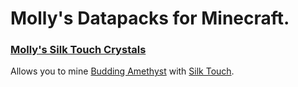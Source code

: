 # Molly's Datapacks for Minecraft.

### [Molly's Silk Touch Crystals](https://modrinth.com/datapack/mollys-silk-touch-crystals)
Allows you to mine [Budding Amethyst](https://minecraft.fandom.com/wiki/Budding_Amethyst) with [Silk Touch](https://minecraft.fandom.com/wiki/Silk_Touch).
